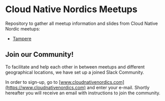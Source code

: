 # Cloud Native Nordics Meetups

Repository to gather all meetup information and slides from Cloud Native Nordic meetups:

* [Tampere](tampere/README.md)

## Join our Community!

To facilitate and help each other in between meetups and different geographical locations, we have set up a joined Slack Community.

In order to sign-up, go to [www.cloudnativenordics.com](https://www.cloudnativenordics.com) and enter your e-mail. Shortly hereafter you will receive an email with instructions to join the community.
